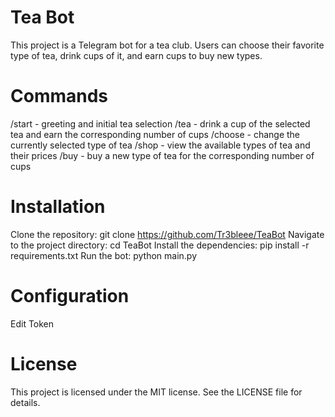# Tea Bot
This project is a Telegram bot for a tea club. Users can choose their favorite type of tea, drink cups of it, and earn cups to buy new types.

# Commands
/start - greeting and initial tea selection
/tea - drink a cup of the selected tea and earn the corresponding number of cups
/choose - change the currently selected type of tea
/shop - view the available types of tea and their prices
/buy - buy a new type of tea for the corresponding number of cups
# Installation
Clone the repository: git clone https://github.com/Tr3bleee/TeaBot
Navigate to the project directory: cd TeaBot
Install the dependencies: pip install -r requirements.txt
Run the bot: python main.py
# Configuration
Edit Token

# License
This project is licensed under the MIT license. See the LICENSE file for details.
